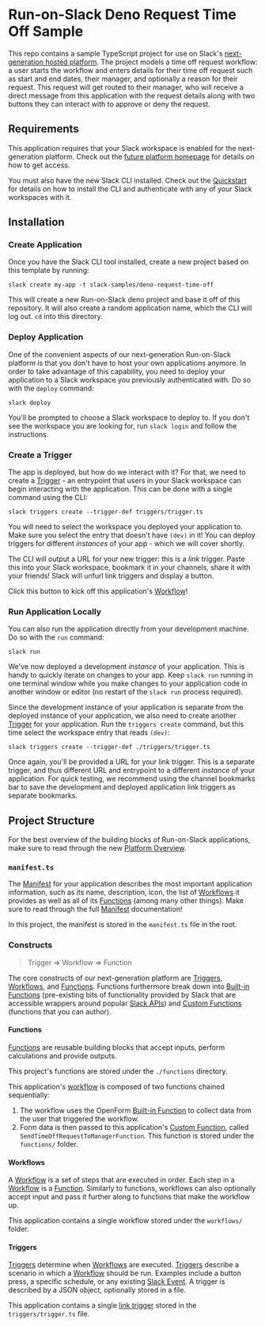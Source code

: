 # Run-on-Slack Deno Request Time Off Sample

This repo contains a sample TypeScript project for use on Slack's
[next-generation hosted platform][nextgen]. The project models a time off
request workflow: a user starts the workflow and enters details for their time
off request such as start and end dates, their manager, and optionally a reason
for their request. This request will get routed to their manager, who will
receive a direct message from this application with the request details along
with two buttons they can interact with to approve or deny the request.

## Requirements

This application requires that your Slack workspace is enabled for the
next-generation platform. Check out the [future platform homepage][nextgen] for
details on how to get access.

You must also have the new Slack CLI installed. Check out the
[Quickstart][quickstart] for details on how to install the CLI and authenticate
with any of your Slack workspaces with it.

## Installation

### Create Application

Once you have the Slack CLI tool installed, create a new project based on this
template by running:

    slack create my-app -t slack-samples/deno-request-time-off

This will create a new Run-on-Slack deno project and base it off of this
repository. It will also create a random application name, which the CLI will
log out. `cd` into this directory.

### Deploy Application

One of the convenient aspects of our next-generation Run-on-Slack platform is
that you don't have to host your own applications anymore. In order to take
advantage of this capability, you need to deploy your application to a Slack
workspace you previously authenticated with. Do so with the `deploy` command:

    slack deploy

You'll be prompted to choose a Slack workspace to deploy to. If you don't see
the workspace you are looking for, run `slack login` and follow the
instructions.

### Create a Trigger

The app is deployed, but how do we interact with it? For that, we need to create
a [Trigger][triggers] - an entrypoint that users in your Slack workspace can
begin interacting with the application. This can be done with a single command
using the CLI:

    slack triggers create --trigger-def triggers/trigger.ts

You will need to select the workspace you deployed your application to. Make
sure you select the entry that doesn't have `(dev)` in it! You can deploy
triggers for different _instances_ of your app - which we will cover shortly.

The CLI will output a URL for your new trigger: this is a _link_ trigger. Paste
this into your Slack workspace, bookmark it in your channels, share it with your
friends! Slack will unfurl link triggers and display a button.

Click this button to kick off this application's [Workflow][workflow]!

### Run Application Locally

You can also run the application directly from your development machine. Do so
with the `run` command:

    slack run

We've now deployed a development _instance_ of your application. This is handy
to quickly iterate on changes to your app. Keep `slack run` running in one
terminal window while you make changes to your application code in another
window or editor (no restart of the `slack run` process required).

Since the development instance of your application is separate from the deployed
instance of your application, we also need to create another [Trigger][triggers]
for your application. Run the `triggers create` command, but this time select
the workspace entry that reads `(dev)`:

    slack triggers create --trigger-def ./triggers/trigger.ts

Once again, you'll be provided a URL for your link trigger. This is a separate
trigger, and thus different URL and entrypoint to a different _instance_ of your
application. For quick testing, we recommend using the channel bookmarks bar to
save the development and deployed application link triggers as separate
bookmarks.

## Project Structure

For the best overview of the building blocks of Run-on-Slack applications, make
sure to read through the new [Platform Overview][overview].

### `manifest.ts`

The [Manifest][manifest] for your application describes the most important
application information, such as its name, description, icon, the list of
[Workflows][workflow] it provides as well as all of its [Functions][functions]
(among many other things). Make sure to read through the full
[Manifest][manifest] documentation!

In this project, the manifest is stored in the `manifest.ts` file in the root.

### Constructs

> Trigger => Workflow => Function

The core constructs of our next-generation platform are [Triggers][triggers],
[Workflows][workflow], and [Functions][functions]. Functions furthermore break
down into [Built-in Functions][functions] (pre-existing bits of functionality
provided by Slack that are accessible wrappers around popular [Slack APIs][api])
and [Custom Functions][custom-func] (functions that you can author).

#### Functions

[Functions][custom-func] are reusable building blocks that accept inputs,
perform calculations and provide outputs.

This project's functions are stored under the `./functions` directory.

This application's [workflow](#workflows) is composed of two functions chained
sequentially:

1. The workflow uses the OpenForm [Built-in Function][functions] to collect data
   from the user that triggered the workflow.
2. Form data is then passed to this application's
   [Custom Function][custom-func], called `SendTimeOffRequestToManagerFunction`.
   This function is stored under the `functions/` folder.

#### Workflows

A [Workflow][workflow] is a set of steps that are executed in order. Each step
in a [Workflow][workflow] is a [Function](#functions). Similarly to functions,
workflows can also optionally accept input and pass it further along to
functions that make the workflow up.

This application contains a single workflow stored under the `workflows/`
folder.

#### Triggers

[Triggers][triggers] determine when [Workflows][workflow] are executed.
[Triggers][triggers] describe a scenario in which a [Workflow][workflow] should
be run. Examples include a button press, a specific schedule, or any existing
[Slack Event][events]. A trigger is described by a JSON object, optionally
stored in a file.

This application contains a single [link trigger][link-trigger] stored in the
`triggers/trigger.ts` file.

[nextgen]: https://api.slack.com/future
[overview]: https://api.slack.com/future/overview
[quickstart]: https://api.slack.com/future/quickstart
[triggers]: https://api.slack.com/future/triggers
[link-trigger]: https://api.slack.com/future/triggers#link
[workflow]: https://api.slack.com/future/workflows
[functions]: https://api.slack.com/future/functions
[custom-func]: https://api.slack.com/future/functions/custom
[api]: https://api.slack.com/methods
[manifest]: https://api.slack.com/future/manifest
[events]: https://api.slack.com/events

